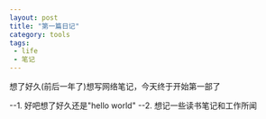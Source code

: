 ```yaml
---
layout: post
title: "第一篇日记"
category: tools
tags:
 - life
 - 笔记
---
```


想了好久(前后一年了)想写网络笔记，今天终于开始第一部了

--1. 好吧想了好久还是"hello world"
--2. 想记一些读书笔记和工作所闻